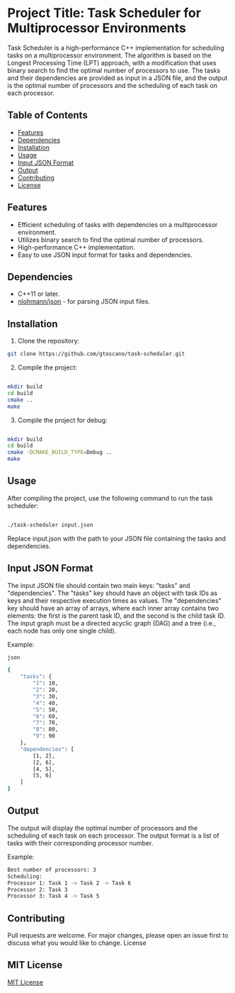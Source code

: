 # Project Title: Task Scheduler for Multiprocessor Environments

Task Scheduler is a high-performance C++ implementation for scheduling tasks on a multiprocessor environment. The algorithm is based on the Longest Processing Time (LPT) approach, with a modification that uses binary search to find the optimal number of processors to use. The tasks and their dependencies are provided as input in a JSON file, and the output is the optimal number of processors and the scheduling of each task on each processor.

## Table of Contents

- [Features](#features)
- [Dependencies](#dependencies)
- [Installation](#installation)
- [Usage](#usage)
- [Input JSON Format](#input-json-format)
- [Output](#output)
- [Contributing](#contributing)
- [License](#license)

## Features

- Efficient scheduling of tasks with dependencies on a multiprocessor environment.
- Utilizes binary search to find the optimal number of processors.
- High-performance C++ implementation.
- Easy to use JSON input format for tasks and dependencies.

## Dependencies

- C++11 or later.
- [nlohmann/json](https://github.com/nlohmann/json) - for parsing JSON input files.

## Installation

1. Clone the repository:

```bash
git clone https://github.com/gtoscano/task-scheduler.git
```

2. Compile the project:

```bash

mkdir build
cd build
cmake ..
make
```

3. Compile the project for debug:

```bash

mkdir build
cd build
cmake -DCMAKE_BUILD_TYPE=Debug ..
make
```
## Usage

After compiling the project, use the following command to run the task scheduler:

```bash

./task-scheduler input.json
```

Replace input.json with the path to your JSON file containing the tasks and dependencies.

## Input JSON Format

The input JSON file should contain two main keys: "tasks" and "dependencies". The "tasks" key should have an object with task IDs as keys and their respective execution times as values. The "dependencies" key should have an array of arrays, where each inner array contains two elements: the first is the parent task ID, and the second is the child task ID. The input graph must be a directed acyclic graph (DAG) and a tree (i.e., each node has only one single child).

Example:

```bash
json

{
    "tasks": {
        "1": 10,
        "2": 20,
        "3": 30,
        "4": 40,
        "5": 50,
        "6": 60,
        "7": 70,
        "8": 80,
        "9": 90
    },
    "dependencies": [
        [1, 2],
        [2, 6],
        [4, 5],
        [5, 6]
    ]
}
```

## Output

The output will display the optimal number of processors and the scheduling of each task on each processor. The output format is a list of tasks with their corresponding processor number.

Example:

```bash
Best number of processors: 3
Scheduling:
Processor 1: Task 1 -> Task 2 -> Task 6
Processor 2: Task 3
Processor 3: Task 4 -> Task 5
```

## Contributing

Pull requests are welcome. For major changes, please open an issue first to discuss what you would like to change.
License

## MIT License

[MIT License](https://choosealicense.com/licenses/mit/)


